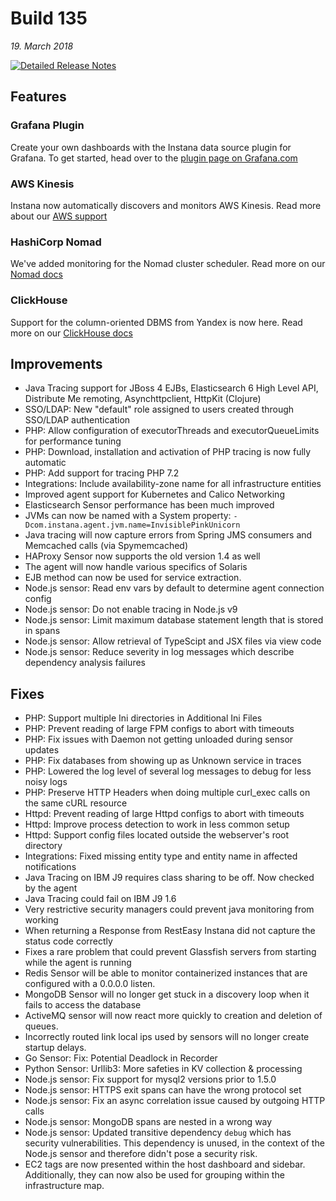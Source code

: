# Build 135
_19. March 2018_

[![Detailed Release Notes](https://img.shields.io/badge/detailed%20release%20notes-135-brightgreen.svg)](https://docs.instana.io/releases/notes/build_135/)

## Features

### Grafana Plugin

Create your own dashboards with the Instana data source plugin for Grafana. To get started, head over to the [plugin page on Grafana.com](https://grafana.com/plugins/instana-datasource) 

### AWS Kinesis

Instana now automatically discovers and monitors AWS Kinesis. Read more about our [AWS support](https://docs.instana.io/ecosystem/aws)

### HashiCorp Nomad

We've added monitoring for the Nomad cluster scheduler. Read more on our [Nomad docs](https://docs.instana.io/ecosystem/nomad)

### ClickHouse

Support for the column-oriented DBMS from Yandex is now here. Read more on our [ClickHouse docs](https://docs.instana.io/ecosystem/clickhouse)   

## Improvements

- Java Tracing support for JBoss 4 EJBs, Elasticsearch 6 High Level API, Distribute Me remoting, Asynchttpclient, HttpKit (Clojure)
- SSO/LDAP: New "default" role assigned to users created through SSO/LDAP authentication
- PHP: Allow configuration of executorThreads and executorQueueLimits for performance tuning
- PHP: Download, installation and activation of PHP tracing is now fully automatic
- PHP: Add support for tracing PHP 7.2
- Integrations: Include availability-zone name for all infrastructure entities
- Improved agent support for Kubernetes and Calico Networking
- Elasticsearch Sensor performance has been much improved
- JVMs can now be named with a System property: `-Dcom.instana.agent.jvm.name=InvisiblePinkUnicorn`
- Java tracing will now capture errors from Spring JMS consumers and Memcached calls (via Spymemcached)
- HAProxy Sensor now supports the old version 1.4 as well
- The agent will now handle various specifics of Solaris
- EJB method can now be used for service extraction.
- Node.js sensor: Read env vars by default to determine agent connection config
- Node.js sensor: Do not enable tracing in Node.js v9
- Node.js sensor: Limit maximum database statement length that is stored in spans
- Node.js sensor: Allow retrieval of TypeScipt and JSX files via view code
- Node.js sensor: Reduce severity in log messages which describe dependency analysis failures

## Fixes

- PHP: Support multiple Ini directories in Additional Ini Files
- PHP: Prevent reading of large FPM configs to abort with timeouts
- PHP: Fix issues with Daemon not getting unloaded during sensor updates
- PHP: Fix databases from showing up as Unknown service in traces
- PHP: Lowered the log level of several log messages to debug for less noisy logs
- PHP: Preserve HTTP Headers when doing multiple curl_exec calls on the same cURL resource
- Httpd: Prevent reading of large Httpd configs to abort with timeouts
- Httpd: Improve process detection to work in less common setup
- Httpd: Support config files located outside the webserver's root directory
- Integrations: Fixed missing entity type and entity name in affected notifications
- Java Tracing on IBM J9 requires class sharing to be off. Now checked by the agent
- Java Tracing could fail on IBM J9 1.6
- Very restrictive security managers could prevent java monitoring from working
- When returning a Response from RestEasy Instana did not capture the status code correctly
- Fixes a rare problem that could prevent Glassfish servers from starting while the agent is running
- Redis Sensor will be able to monitor containerized instances that are configured with a 0.0.0.0 listen.
- MongoDB Sensor will no longer get stuck in a discovery loop when it fails to access the database
- ActiveMQ sensor will now react more quickly to creation and deletion of queues.
- Incorrectly routed link local ips used by sensors will no longer create startup delays.
- Go Sensor: Fix: Potential Deadlock in Recorder
- Python Sensor: Urllib3: More safeties in KV collection & processing
- Node.js sensor: Fix support for mysql2 versions prior to 1.5.0
- Node.js sensor: HTTPS exit spans can have the wrong protocol set
- Node.js sensor: Fix an async correlation issue caused by outgoing HTTP calls
- Node.js sensor: MongoDB spans are nested in a wrong way
- Node.js sensor: Updated transitive dependency `debug` which has security vulnerabilities. This dependency is unused, in the context of the Node.js sensor and therefore didn't pose a security risk.
- EC2 tags are now presented within the host dashboard and sidebar. Additionally, they can now also be used for grouping within the infrastructure map.
